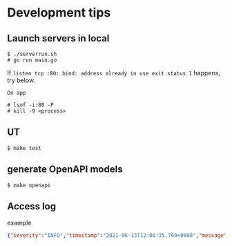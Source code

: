 # Development tips
## Launch servers in local
```
$ ./serverrun.sh
# go run main.go
```

If `listen tcp :80: bind: address already in use exit status 1` happens, try below.

```
On app

# lsof -i:80 -P
# kill -9 <process>
```

## UT
```
$ make test
```

## generate OpenAPI models
```
$ make openapi
```

## Access log
example

```json
{"severity":"INFO","timestamp":"2021-06-13T12:06:35.760+0900","message":"","http_request":{"status":200,"method":"POST","host":"localhost:80","path":"/login","query":"","request_size":56,"remote_address":"172.22.0.1:35924","x_forwarded_for":"","user_agent":"Mozilla/5.0 (Macintosh; Intel Mac OS X 10_14_6) AppleWebKit/537.36 (KHTML, like Gecko) Chrome/91.0.4472.101 Safari/537.36","referer":"http://localhost:3000/","protocol":"HTTP/1.1","latency":"20.6025ms"}}
```
